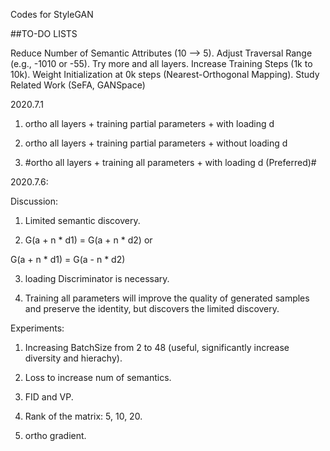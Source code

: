 Codes for StyleGAN

##TO-DO LISTS

Reduce Number of Semantic Attributes (10 --> 5).
Adjust Traversal Range (e.g., -1010 or -55).
Try more and all layers.
Increase Training Steps (1k to 10k).
Weight Initialization at 0k steps (Nearest-Orthogonal Mapping).
Study Related Work (SeFA, GANSpace)

2020.7.1

1) ortho all layers + training partial parameters + with loading d

2) ortho all layers + training partial parameters + without loading d

3) #ortho all layers + training all parameters + with loading d (Preferred)#

2020.7.6:

Discussion:

1) Limited semantic discovery.

2) G(a + n * d1) = G(a + n * d2) or

  G(a + n * d1) = G(a - n * d2)
  
3) loading Discriminator is necessary.

4) Training all parameters will improve the quality of generated samples and preserve the identity, but discovers
the limited discovery.

Experiments: 

1) Increasing BatchSize from 2 to 48 (useful, significantly increase diversity and hierachy).

2) Loss to increase num of semantics.

2) FID and VP.

3) Rank of the matrix: 5, 10, 20.

4) ortho gradient.
